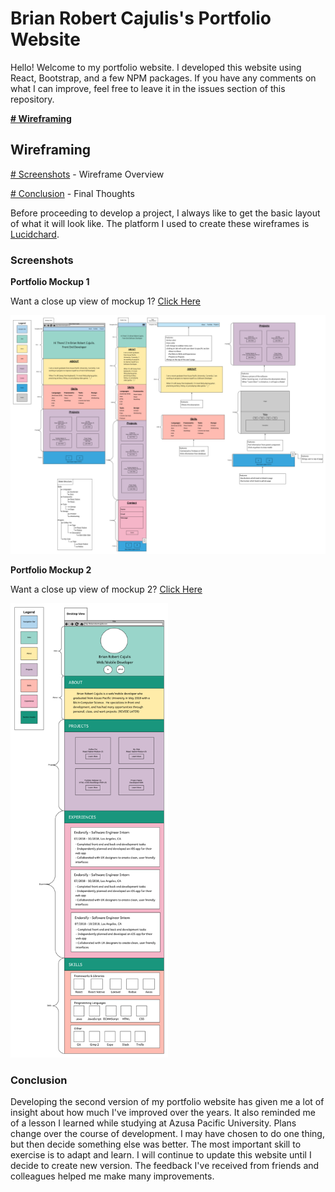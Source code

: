 # Brian Robert Cajulis's Portfolio Website
Hello! Welcome to my portfolio website.  I developed this website using React, Bootstrap, and a few NPM packages.  If you have any comments on what I can improve, feel free to leave it in the issues section of this repository.

[**# Wireframing**](#Wireframing)

## Wireframing

[# Screenshots](#screenshots) - Wireframe Overview

[# Conclusion](#conclusion) - Final Thoughts

Before proceeding to develop a project, I always like to get the basic layout of what it will look like.  The platform I used to create these wireframes is [Lucidchard](https://www.lucidchart.com/).

### Screenshots

**Portfolio Mockup 1**

Want a close up view of mockup 1? [Click Here](https://www.lucidchart.com/invitations/accept/ad592b7f-ea48-4cee-856f-f0fc1e30ecd3)

![Alt text](src/assets/screenshots/portfolio-mockup-1.png?raw=true "Portfolio Mockup 1")

**Portfolio Mockup 2**

Want a close up view of mockup 2? [Click Here](https://www.lucidchart.com/invitations/accept/8d9e6556-2c9a-411e-af50-3f944ca5c314)

<img src="src/assets/screenshots/portfolio-mockup-2.png" width="50%">

### Conclusion
Developing the second version of my portfolio website has given me a lot of insight about how much I've improved over the years.  It also reminded me of a lesson I learned while studying at Azusa Pacific University.  Plans change over the course of development.  I may have chosen to do one thing, but then decide something else was better.  The most important skill to exercise is to adapt and learn.  I will continue to update this website until I decide to create new version.  The feedback I've received from friends and colleagues helped me make many improvements.
